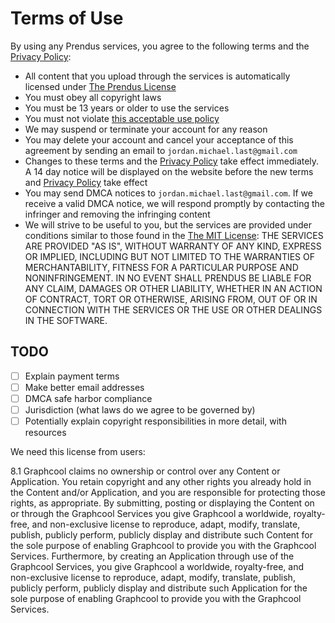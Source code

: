 # Terms of Use

By using any Prendus services, you agree to the following terms and the [Privacy Policy](https://github.com/Prendus/content/blob/master/privacy-policy.md):

* All content that you upload through the services is automatically licensed under [The Prendus License](https://github.com/Prendus/content/blob/master/the-prendus-license.md)
* You must obey all copyright laws
* You must be 13 years or older to use the services
* You must not violate [this acceptable use policy](https://github.com/graphcool/content/blob/master/static/legal/terms.md#acceptable-use-policy)
* We may suspend or terminate your account for any reason
* You may delete your account and cancel your acceptance of this agreement by sending an email to `jordan.michael.last@gmail.com`
* Changes to these terms and the [Privacy Policy](https://github.com/Prendus/content/blob/master/privacy-policy.md) take effect immediately. A 14 day notice will be displayed on the website before the new terms and [Privacy Policy](https://github.com/Prendus/content/blob/master/privacy-policy.md) take effect
* You may send DMCA notices to `jordan.michael.last@gmail.com`. If we receive a valid DMCA notice, we will respond promptly by contacting the infringer and removing the infringing content
* We will strive to be useful to you, but the services are provided under conditions similar to those found in the [The MIT License](https://opensource.org/licenses/MIT): THE SERVICES ARE PROVIDED "AS IS", WITHOUT WARRANTY OF ANY KIND, EXPRESS OR IMPLIED, INCLUDING BUT NOT LIMITED TO THE WARRANTIES OF MERCHANTABILITY, FITNESS FOR A PARTICULAR PURPOSE AND NONINFRINGEMENT. IN NO EVENT SHALL PRENDUS BE LIABLE FOR ANY CLAIM, DAMAGES OR OTHER LIABILITY, WHETHER IN AN ACTION OF CONTRACT, TORT OR OTHERWISE, ARISING FROM, OUT OF OR IN CONNECTION WITH THE SERVICES OR THE USE OR OTHER DEALINGS IN THE SOFTWARE.

## TODO

- [ ] Explain payment terms
- [ ] Make better email addresses
- [ ] DMCA safe harbor compliance
- [ ] Jurisdiction (what laws do we agree to be governed by)
- [ ] Potentially explain copyright responsibilities in more detail, with resources

We need this license from users: 

8.1 Graphcool claims no ownership or control over any Content or Application. You retain copyright and any other rights you already hold in the Content and/or Application, and you are responsible for protecting those rights, as appropriate. By submitting, posting or displaying the Content on or through the Graphcool Services you give Graphcool a worldwide, royalty-free, and non-exclusive license to reproduce, adapt, modify, translate, publish, publicly perform, publicly display and distribute such Content for the sole purpose of enabling Graphcool to provide you with the Graphcool Services. Furthermore, by creating an Application through use of the Graphcool Services, you give Graphcool a worldwide, royalty-free, and non-exclusive license to reproduce, adapt, modify, translate, publish, publicly perform, publicly display and distribute such Application for the sole purpose of enabling Graphcool to provide you with the Graphcool Services.
